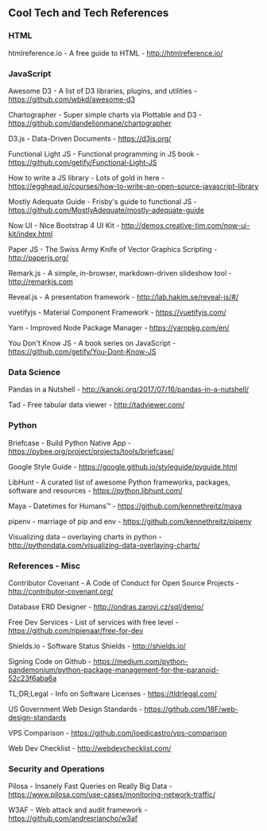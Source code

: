 ## Cool Tech and Tech References

### HTML

htmlreference.io - A free guide to HTML - http://htmlreference.io/

### JavaScript

Awesome D3 - A list of D3 libraries, plugins, and utilities - https://github.com/wbkd/awesome-d3

Chartographer - Super simple charts via Plottable and D3 - https://github.com/dandelionmane/chartographer

D3.js - Data-Driven Documents - https://d3js.org/

Functional Light JS - Functional programming in JS book - https://github.com/getify/Functional-Light-JS

How to write a JS library - Lots of gold in here - https://egghead.io/courses/how-to-write-an-open-source-javascript-library

Mostly Adequate Guide - Frisby's guide to functional JS - https://github.com/MostlyAdequate/mostly-adequate-guide

Now UI - Nice Bootstrap 4 UI Kit - http://demos.creative-tim.com/now-ui-kit/index.html

Paper JS - The Swiss Army Knife of Vector Graphics Scripting - http://paperjs.org/

Remark.js - A simple, in-browser, markdown-driven slideshow tool - http://remarkjs.com

Reveal.js - A presentation framework - http://lab.hakim.se/reveal-js/#/

vuetifyjs - Material Component Framework - https://vuetifyjs.com/

Yarn - Improved Node Package Manager - https://yarnpkg.com/en/

You Don't Know JS - A book series on JavaScript - https://github.com/getify/You-Dont-Know-JS

### Data Science

Pandas in a Nutshell - http://kanoki.org/2017/07/16/pandas-in-a-nutshell/

Tad - Free tabular data viewer - http://tadviewer.com/

### Python

Briefcase - Build Python Native App - https://pybee.org/project/projects/tools/briefcase/

Google Style Guide - https://google.github.io/styleguide/pyguide.html

LibHunt - A curated list of awesome Python frameworks, packages, software and resources - https://python.libhunt.com/

Maya - Datetimes for Humans™ - https://github.com/kennethreitz/maya

pipenv - marriage of pip and env - https://github.com/kennethreitz/pipenv

Visualizing data – overlaying charts in python - http://pythondata.com/visualizing-data-overlaying-charts/

### References - Misc

Contributor Covenant - A Code of Conduct for Open Source Projects - http://contributor-covenant.org/

Database ERD Designer - http://ondras.zarovi.cz/sql/demo/

Free Dev Services - List of services with free level - https://github.com/ripienaar/free-for-dev

Shields.io - Software Status Shields - http://shields.io/

Signing Code on Github - https://medium.com/python-pandemonium/python-package-management-for-the-paranoid-52c23f6aba6a

TL;DR;Legal - Info on Software Licenses - https://tldrlegal.com/

US Government Web Design Standards - https://github.com/18F/web-design-standards

VPS Comparison - https://github.com/joedicastro/vps-comparison

Web Dev Checklist - http://webdevchecklist.com/

### Security and Operations

Pilosa - Insanely Fast Queries on Really Big Data - https://www.pilosa.com/use-cases/monitoring-network-traffic/

W3AF - Web attack and audit framework - https://github.com/andresriancho/w3af
